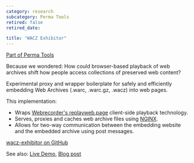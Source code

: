 ```yaml
---
category: research
subcategory: Perma Tools
retired: false
retired_date:

title: "WACZ Exhibitor"
---
```


[Part of Perma Tools](https://tools.perma.cc/)

Because we wondered: How could browser-based playback of web archives shift how people access collections of preserved web content?

Experimental proxy and wrapper boilerplate for safely and efficiently embedding Web Archives (.warc, .warc.gz, .wacz) into web pages.

This implementation:

* Wraps [Webrecorder's replayweb.page](https://replayweb.page/docs/embedding) client-side playback technology.
* Serves, proxies and caches web archive files using [NGINX](https://www.nginx.com/).
* Allows for two-way communication between the embedding website and the embedded archive using post messages.

[wacz-exhibitor on GitHub](https://github.com/harvard-lil/wacz-exhibitor)

See also: [Live Demo](https://warcembed-demo.lil.tools/), [Blog post](http://localhost:8080/blog/2022/09/15/opportunities-and-challenges-of-client-side-playback/)
